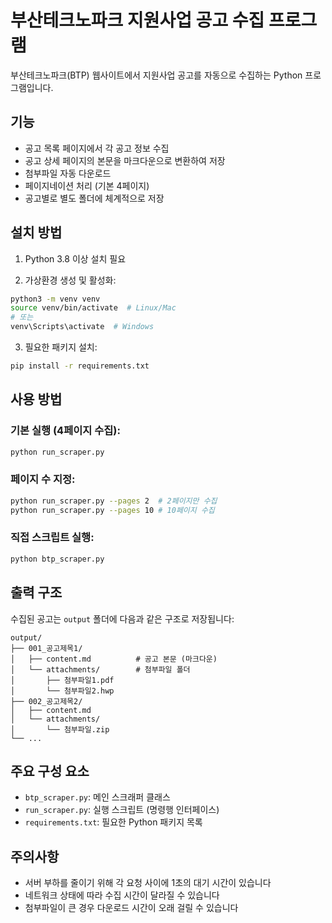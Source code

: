 # 부산테크노파크 지원사업 공고 수집 프로그램

부산테크노파크(BTP) 웹사이트에서 지원사업 공고를 자동으로 수집하는 Python 프로그램입니다.

## 기능

- 공고 목록 페이지에서 각 공고 정보 수집
- 공고 상세 페이지의 본문을 마크다운으로 변환하여 저장
- 첨부파일 자동 다운로드
- 페이지네이션 처리 (기본 4페이지)
- 공고별로 별도 폴더에 체계적으로 저장

## 설치 방법

1. Python 3.8 이상 설치 필요

2. 가상환경 생성 및 활성화:
```bash
python3 -m venv venv
source venv/bin/activate  # Linux/Mac
# 또는
venv\Scripts\activate  # Windows
```

3. 필요한 패키지 설치:
```bash
pip install -r requirements.txt
```

## 사용 방법

### 기본 실행 (4페이지 수집):
```bash
python run_scraper.py
```

### 페이지 수 지정:
```bash
python run_scraper.py --pages 2  # 2페이지만 수집
python run_scraper.py --pages 10 # 10페이지 수집
```

### 직접 스크립트 실행:
```bash
python btp_scraper.py
```

## 출력 구조

수집된 공고는 `output` 폴더에 다음과 같은 구조로 저장됩니다:

```
output/
├── 001_공고제목1/
│   ├── content.md          # 공고 본문 (마크다운)
│   └── attachments/        # 첨부파일 폴더
│       ├── 첨부파일1.pdf
│       └── 첨부파일2.hwp
├── 002_공고제목2/
│   ├── content.md
│   └── attachments/
│       └── 첨부파일.zip
└── ...
```

## 주요 구성 요소

- `btp_scraper.py`: 메인 스크래퍼 클래스
- `run_scraper.py`: 실행 스크립트 (명령행 인터페이스)
- `requirements.txt`: 필요한 Python 패키지 목록

## 주의사항

- 서버 부하를 줄이기 위해 각 요청 사이에 1초의 대기 시간이 있습니다
- 네트워크 상태에 따라 수집 시간이 달라질 수 있습니다
- 첨부파일이 큰 경우 다운로드 시간이 오래 걸릴 수 있습니다